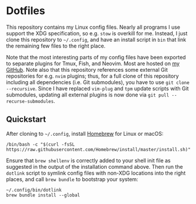 # Dotfiles
This repository contains my Linux config files. Nearly all programs I use
support the XDG specification, so e.g. `stow` is overkill for me. Instead,
I just clone this repository to `~/.config`, and have an install script
in `bin` that link the remaining few files to the right place.

Note that the most interesting parts of my config files have been exported to
separate plugins for Tmux, Fish, and Neovim. Most are hosted on [my GitHub][1].
Note also that this repository references some external Git repositories for
e.g. `nvim` plugins; thus, for a full clone of this repository including all
dependencies (i.e. Git submodules), you have to use `git clone --recursive`.
Since I have replaced `vim-plug` and `tpm` update scripts with Git submodules,
updating all external plugins is now done via `git pull --recurse-submodules`.

## Quickstart
After cloning to `~/.config`, install [Homebrew][2] for Linux or macOS:

    /bin/bash -c "$(curl -fsSL https://raw.githubusercontent.com/Homebrew/install/master/install.sh)"

Ensure that `brew shellenv` is correctly added to your shell init file
as suggested in the output of the installation command above. Then run
the `dotlink` script to symlink config files with non-XDG locations into
the right places, and call `brew bundle` to bootstrap your system:

    ~/.config/bin/dotlink
    brew bundle install --global


[1]: https://github.com/jabirali?tab=repositories&type=source
[2]: https://brew.sh/
